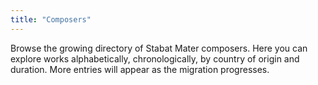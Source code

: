 ```yaml
---
title: "Composers"
---
```



Browse the growing directory of Stabat Mater composers. Here you can explore works alphabetically, chronologically, by country of origin and duration. More entries will appear as the migration progresses.

